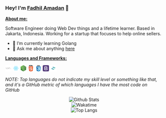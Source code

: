 ### Hey! I'm [Fadhil Amadan](https://fadhilamadan.com) 👋

**[About me:](https://fadhilamadan.com/about)**

Software Engineer doing Web Dev things and a lifetime learner. Based in Jakarta, Indonesia. Working for a startup that focuses to help online sellers.

- 🌱 I’m currently learning Golang
- 💬 Ask me about anything [here](https://github.com/fadhilamadan/fadhilamadan/issues)

**[Languages and Frameworks:](https://fadhilamadan.com/about)**

<code><img height="20" src="https://raw.githubusercontent.com/github/explore/28b02bbc9ad9f7a503c43775aebeb515dc2da5fc/topics/nextjs/nextjs.png"></code>
<code><img height="20" src="https://raw.githubusercontent.com/github/explore/80688e429a7d4ef2fca1e82350fe8e3517d3494d/topics/react/react.png"></code>
<code><img height="20" src="https://raw.githubusercontent.com/github/explore/80688e429a7d4ef2fca1e82350fe8e3517d3494d/topics/nodejs/nodejs.png"></code>
<code><img height="20" src="https://raw.githubusercontent.com/github/explore/80688e429a7d4ef2fca1e82350fe8e3517d3494d/topics/html/html.png"></code>
<code><img height="20" src="https://raw.githubusercontent.com/github/explore/80688e429a7d4ef2fca1e82350fe8e3517d3494d/topics/css/css.png"></code>
<code><img height="20" src="https://raw.githubusercontent.com/github/explore/80688e429a7d4ef2fca1e82350fe8e3517d3494d/topics/bootstrap/bootstrap.png"></code>
<code><img height="20" src="https://raw.githubusercontent.com/github/explore/882462b8ecc337fd9c9b2572bc463a1cbc88fb6a/topics/tailwind/tailwind.png"></code>

*NOTE: Top languages do not indicate my skill level or something like that, and it's a GitHub metric of which languages I have the most code on GitHub*

<div align="center">
  <img alt="Github Stats" src="https://github-readme-stats.vercel.app/api?username=Fadhilamadan&show_icons=true&count_private=true">
</div>
<div align="center">
  <img alt="Wakatime" src="https://github-readme-stats.vercel.app/api/wakatime?username=Fadhilamadan&layout=compact">
</div>
<div align="center">
  <img alt="Top Langs" src="https://github-readme-stats.vercel.app/api/top-langs/?username=Fadhilamadan&langs_count=10&layout=compact">
</div>

<!--
Here are some ideas to get you started:

- 🔭 I’m currently working on ...
- 🌱 I’m currently learning ...
- 👯 I’m looking to collaborate on ...
- 🤔 I’m looking for help with ...
- 💬 Ask me about ...
- 📫 How to reach me: ...
- 😄 Pronouns: ...
- ⚡ Fun fact: ...
-->
